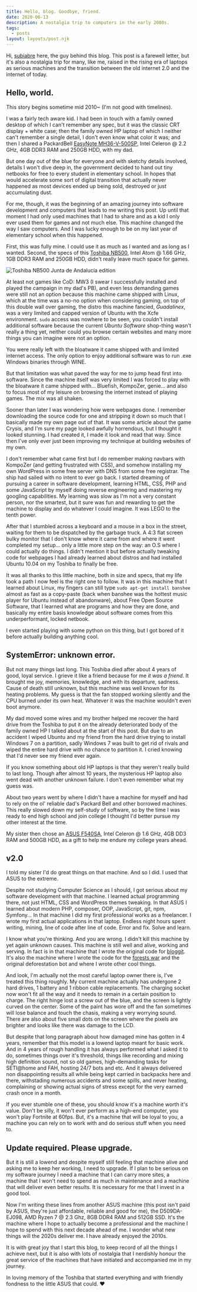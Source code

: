 ```yaml
---
title: Hello, blog. Goodbye, friend.
date: 2020-06-13
description: A nostalgia trip to computers in the early 2000s.
tags:
  - posts
layout: layouts/post.njk
---
```


Hi, [subiabre](http://github.com/subiabre) here, the guy behind this blog. This post is a farewell letter, but it's also a nostalgia trip for many, like me, raised in the rising era of laptops as serious machines and the transition between the old internet 2.0 and the internet of today.

## Hello, world.
This story begins sometime mid 2010~ (I'm not good with timelines).

I was a fairly tech aware kid. I had been in touch with a family owned desktop of which I can't remember any spec, but it was the classic CRT display + white case; then the family owned HP laptop of which I neither can't remember a single detail, I don't even know what color it was; and then I shared a PackardBell [EasyNote MH36-V-500SP](https://icecat.us/prefere/us/p/vendorName/mpn/desc-6947070.html#), Intel Celeron @ 2.2 GHz, 4GB DDR3 RAM and 250GB HDD, with my dad.

But one day out of the blue for everyone and with sketchy details involved, details I won't dive deep in, the government decided to hand out tiny netbooks for free to every student in elementary school. In hopes that would accelerate some sort of digital transition that actually never happened as most devices ended up being sold, destroyed or just accumulating dust.

For me, though, it was the beginning of an amazing journey into software development and computers that leads to me writing this post. Up until that moment I had only used machines that I had to share and as a kid I only ever used them for games and not much else. This machine changed the way I saw computers. And I was lucky enough to be on my last year of elementary school when this happened.

First, this was fully mine. I could use it as much as I wanted and as long as I wanted. Second, the specs of this [Toshiba NB500](https://icecat.us/us/p/toshiba/pll50e-02m00jce/notebooks-nb500-110-8928911.html), Intel Atom @ 1.66 GHz, 1GB DDR3 RAM and 250GB HDD, didn't really leave much space for games.

![Toshiba NB500 Junta de Andalucía edition](http://www.juntadeandalucia.es/educacion/cga/mediawiki/images/8/82/ToshibaNB500.jpg)

At least not games like CoD: MW3 (I swear I successfully installed and played the campaign in my dad's PB), and even less demanding games were still not an option because this machine came shipped with Linux, which at the time was a no-no option when considering gaming, on top of this double wall over gaming, the distro this machine fancied, *Guadalinex*, was a very limited and capped version of Ubuntu with the Xcfe environment. `sudo` access was nowhere to be seen, you couldn't install additional software because the current *Ubuntu Software* shop-thing wasn't really a thing yet, neither could you browse certain websites and many more things you can imagine were not an option.

You were really left with the bloatware it came shipped with and limited internet access. The only option to enjoy additional software was to run .exe Windows binaries through WINE.

But that limitation was what paved the way for me to jump head first into software. Since the machine itself was very limited I was forced to play with the bloatware it came shipped with... Bluefish, KompoZer, genie... and also to focus most of my leisure on browsing the internet instead of playing games. The mix was all shaken.

Sooner than later I was wondering how were webpages done. I remember downloading the source code for one and stripping it down so much that I basically made my own page out of that. It was some article about the game Crysis, and I'm sure my page looked awfully horrendous, but I thought it looked stunning. I had created it, I made it look and read that way. Since then I've only ever just been improving my technique at building websites of my own.

I don't remember what came first but I do remember making navbars with KompoZer (and getting frustrated with CSS), and somehow installing my own WordPress in some free server with DNS from some free registrar. The ship had sailed with no intent to ever go back. I started dreaming of pursuing a career in software development, learning HTML, CSS, PHP and some JavaScript by myself doing reverse engineering and mastering my googling capabilities. My learning was slow as I'm not a very constant person, nor the smartest, but it sure was fun and rewarding to get the machine to display and do whatever I could imagine. It was LEGO to the tenth power.

After that I stumbled across a keyboard and a mouse in a box in the street, waiting for them to be dispatched by the garbage truck. A 4:3 flat screen bulky monitor that I don't know where it came from and where it went completed my setup... only a little more step on the way: an O.S where I could actually do things. I didn't mention it but before actually tweaking code for webpages I had already learned about distros and had installed Ubuntu 10.04 on my Toshiba to finally be free.

It was all thanks to this little machine, both in size and specs, that my life took a path I now feel is the right one to follow. It was in this machine that I learned about Linux, my fingers can still type `sudo apt-get install banshee` almost as fast as a copy-paste (back when banshee was the hottest music player for Ubuntu instead of abandonware), about Free Open Source Software, that I learned what are programs and how they are done, and basically my entire basis knowledge about software comes from this underperformant, locked netbook.

I even started playing with some python on this thing, but I got bored of it before actually building anything cool.

## SystemError: unknown error.
But not many things last long. This Toshiba died after about 4 years of good, loyal service. I grieve it like a friend because for me *it was a friend*. It brought me joy, memories, knowledge, and with its departure, sadness. Cause of death still unknown, but this machine was well known for its heating problems. My guess is that the fan stopped working silently and the CPU burned under its own heat. Whatever it was the machine wouldn't even boot anymore.

My dad moved some wires and my brother helped me recover the hard drive from the Toshiba to put it on the already deteriorated body of the family owned HP I talked about at the start of this post. But due to an accident I wiped Ubuntu and my friend from the hard drive trying to install Windows 7 on a partition, sadly Windows 7 was built to get rid of rivals and wiped the entire hard drive with no chance to partition it. I cried knowing that I'd never see my friend ever again.

If you know something about old HP laptops is that they weren't really build to last long. Though after almost 10 years, the mysterious HP laptop also went dead with another unknown failure. I don't even remember what my guess was.

About two years went by where I didn't have a machine for myself and had to rely on the ol' reliable dad's Packard Bell and other borrowed machines. This really slowed down my self-study of software, so by the time I was ready to end high school and join college I thought I'd better pursue my other interest at the time.

My sister then chose an [ASUS F540SA](https://icecat.es/es/p/asus/90nb0b31-m01440/notebooks-f540sa-xx068t-33314739.html), Intel Celeron @ 1.6 GHz, 4GB DD3 RAM and 500GB HDD, as a gift to help me endure my college years ahead.

## v2.0
I told my sister I'd do great things on that machine. And so I did. I used that ASUS to the extreme.

Despite not studying Computer Science as I should, I got serious about my software development with that machine. I learned actual programming there, not just HTML, CSS and WordPress themes tweaking. In that ASUS I learned about modern PHP, composer, OOP, JavaScript, git, npm, Symfony... In that machine I did my first professional works as a freelancer. I wrote my first actual applications in that laptop. Endless night hours spent writing, mining, line of code after line of code. Error and fix. Solve and learn.

I know what you're thinking. And you are wrong. I didn't kill this machine by yet again unknown causes. This machine is still well and alive, working and serving. In fact is in that machine that I wrote the original code for [bloggit](http://github.com/subiabre/bloggit). It's also the machine where I wrote the code for the [forests war](http://twitter.com/forestswar) and the original deforestation bot and where I wrote other cool things.

And look, I'm actually not the most careful laptop owner there is, I've treated this thing roughly. My current machine actually has undergone 2 hard drives, 1 battery and 1 ribbon cable replacements. The charging socket now won't fit all the way and it needs to remain in a certain position to charge. The right hinge lost a screw out of the blue, and the screen is lightly curved on the center. Some of the paint has wore off and the fan sometimes will lose balance and touch the chasis, making a very worrying sound. There are also about five small dots on the screen where the pixels are brighter and looks like there was damage to the LCD.

But despite that long paragraph about how damaged mine has gotten in 4 years, remember that this model is a lowend laptop meant for basic work. And in 4 years of rough handling it has always performed what I asked it to do, sometimes things over it's threshold, things like recording and mixing high definition sound, not so old games, high-demanding tasks for SETI@home and FAH, hosting 24/7 bots and etc. And it always delivered non disappointing results all while being kept carried in backpacks here and there, withstading numerous accidents and some spills, and never heating, complaining or showing actual signs of stress except for the very earned crash once in a month.

If you ever stumble one of these, you should know it's a machine worth it's value. Don't be silly, it won't ever perform as a high-end computer, you won't play Fortnite at 60fps. But, it's a machine that will be loyal to you, a machine you can rely on to work with and do serious stuff when you need to.

## Update required. Please upgrade.
But it is still a lowend and despite myself still feeling that machine alive and asking me to keep her working, I need to upgrade. If I plan to be serious on my software journey I need a machine that I can carry more sites, a machine that I won't need to spend as much in maintenance and a machine that will deliver even better results. It is necessary for me that I invest in a good tool.

Now I'm writing these lines from another ASUS machine (this post isn't paid by ASUS, they're just affordable, reliable and good for me), the D509DA-EJ098, AMD Ryzen 7 @ 2.3 Ghz, 8GB DDR4 RAM and 512GB SSD. It's the machine where I hope to actually become a professional and the machine I hope to spend with this next decade ahead of me. I wonder what new things will the 2020s deliver me. I have already enjoyed the 2010s.

It is with great joy that I start this blog, to keep record of all the things I achieve next, but it is also with lots of nostalgia that I nerdishly honour the great service of the machines that have initiated and accompanied me in my journey.

In loving memory of the Toshiba that started everything and with friendly fondness to the little ASUS that could. :heart: